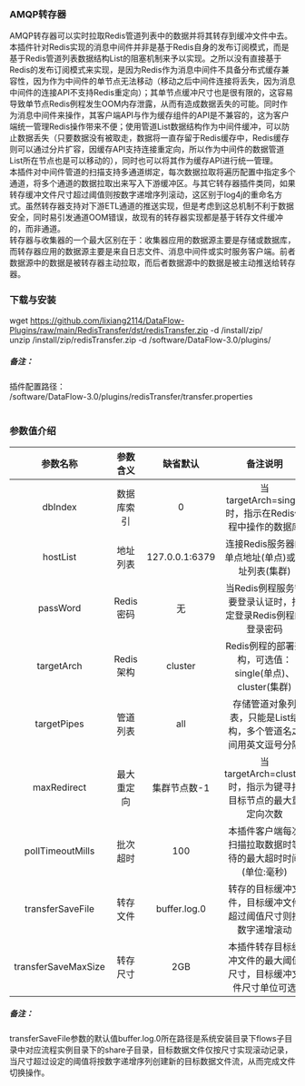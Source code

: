 ### AMQP转存器  
AMQP转存器可以实时拉取Redis管道列表中的数据并将其转存到缓冲文件中去。本插件针对Redis实现的消息中间件并非是基于Redis自身的发布订阅模式，而是基于Redis管道列表数据结构List的阻塞机制来予以实现。之所以没有直接基于Redis的发布订阅模式来实现，是因为Redis作为消息中间件不具备分布式缓存兼容性，因为作为中间件的单节点无法移动（移动之后中间件连接将丢失，因为消息中间件的连接API不支持Redis重定向）；其单节点缓冲尺寸也是很有限的，这容易导致单节点Redis例程发生OOM内存泄露，从而有造成数据丢失的可能。同时作为消息中间件来操作，其客户端API与作为缓存组件的API是不兼容的，这为客户端统一管理Redis操作带来不便；使用管道List数据结构作为中间件缓冲，可以防止数据丢失（只要数据没有被取走，数据将一直存留于Redis缓存中，Redis缓存则可以通过分片扩容，因缓存API支持连接重定向，所以作为中间件的数据管道List所在节点也是可以移动的），同时也可以将其作为缓存API进行统一管理。  
本插件对中间件管道的扫描支持多通道绑定，每次数据拉取将遍历配置中指定多个通道，将多个通道的数据拉取出来写入下游缓冲区。与其它转存器插件类同，如果转存缓冲文件尺寸超过阈值则按数字递增序列滚动，这区别于log4j的重命名方式。虽然转存器支持对下游ETL通道的推送实现，但是考虑到这总机制不利于数据安全，同时易引发通道OOM错误，故现有的转存器实现都是基于转存文件缓冲的，而非通道。  
转存器与收集器的一个最大区别在于：收集器应用的数据源主要是存储或数据库，而转存器应用的数据源主要是来自日志文件、消息中间件或实时服务客户端。前者数据源中的数据是被转存器主动拉取，而后者数据源中的数据是被主动推送给转存器。  
      

### 下载与安装  
wget https://github.com/lixiang2114/DataFlow-Plugins/raw/main/RedisTransfer/dst/redisTransfer.zip -d /install/zip/  
unzip  /install/zip/redisTransfer.zip -d /software/DataFlow-3.0/plugins/    

##### 备注：  
插件配置路径：  
 /software/DataFlow-3.0/plugins/redisTransfer/transfer.properties  
​      
### 参数值介绍  
|参数名称|参数含义|缺省默认|备注说明|
|:-----:|:-------:|:-------:|:-------:|
|dbIndex|数据库索引|0|当targetArch=single时，指示在Redis例程中操作的数据库|
|hostList|地址列表|127.0.0.1:6379|连接Redis服务器的单点地址(单点)或地址列表(集群)|
|passWord|Redis密码|无|当Redis例程服务需要登录认证时，指定登录Redis例程的登录密码|
|targetArch|Redis架构|cluster|Redis例程的部署架构，可选值：single(单点)、cluster(集群)|
|targetPipes|管道列表|all|存储管道对象列表，只能是List结构，多个管道名之间用英文逗号分隔|
|maxRedirect|最大重定向|集群节点数-1|当targetArch=cluster时，指示为键寻找目标节点的最大重定向次数|
|pollTimeoutMills|批次超时|100|本插件客户端每次扫描拉取数据时等待的最大超时时间(单位:毫秒)|
|transferSaveFile|转存文件|buffer.log.0|转存的目标缓冲文件，目标缓冲文件超过阈值尺寸则按数字递增滚动|
|transferSaveMaxSize|转存尺寸|2GB|本插件转存目标缓冲文件的最大阈值尺寸，目标缓冲文件尺寸单位可选|


##### 备注：  
transferSaveFile参数的默认值buffer.log.0所在路径是系统安装目录下flows子目录中对应流程实例目录下的share子目录，目标数据文件仅按尺寸实现滚动记录，当尺寸超过设定的阈值将按数字递增序列创建新的目标数据文件流，从而完成文件切换操作。